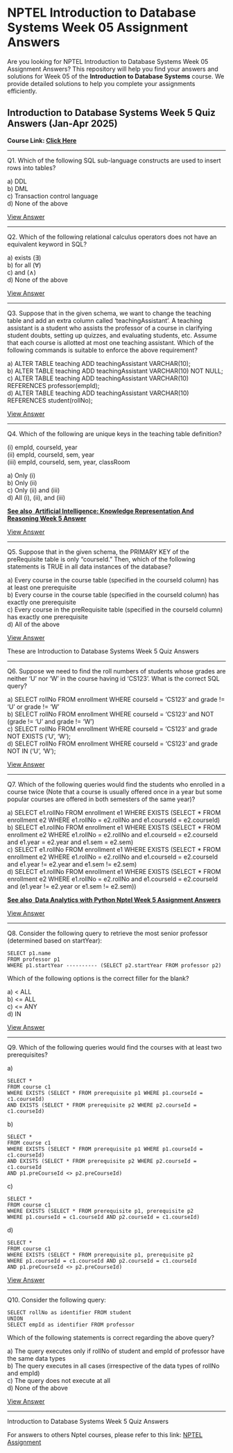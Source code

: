 # NPTEL Introduction to Database Systems Week 05 Assignment Answers

Are you looking for NPTEL Introduction to Database Systems Week 05 Assignment Answers? This repository will help you find your answers and solutions for Week 05 of the **Introduction to Database Systems** course. We provide detailed solutions to help you complete your assignments efficiently.

## Introduction to Database Systems Week 5 Quiz Answers (Jan-Apr 2025)

**Course Link: [**Click Here**](https://onlinecourses.nptel.ac.in/noc25_cs40/course)**

***

Q1. Which of the following SQL sub-language constructs are used to insert rows into tables?

a) DDL\
b) DML\
c) Transaction control language\
d) None of the above

[View Answer](https://my.progiez.com/courses/introduction-to-database-systems-answers/)

***

Q2. Which of the following relational calculus operators does not have an equivalent keyword in SQL?

a) exists (∃)\
b) for all (∀)\
c) and (∧)\
d) None of the above

[View Answer](https://my.progiez.com/courses/introduction-to-database-systems-answers/)

***

Q3. Suppose that in the given schema, we want to change the teaching table and add an extra column called ‘teachingAssistant’. A teaching assistant is a student who assists the professor of a course in clarifying student doubts, setting up quizzes, and evaluating students, etc. Assume that each course is allotted at most one teaching assistant. Which of the following commands is suitable to enforce the above requirement?

a) ALTER TABLE teaching ADD teachingAssistant VARCHAR(10);\
b) ALTER TABLE teaching ADD teachingAssistant VARCHAR(10) NOT NULL;\
c) ALTER TABLE teaching ADD teachingAssistant VARCHAR(10) REFERENCES professor(empId);\
d) ALTER TABLE teaching ADD teachingAssistant VARCHAR(10) REFERENCES student(rollNo);

[View Answer](https://my.progiez.com/courses/introduction-to-database-systems-answers/)

***

Q4. Which of the following are unique keys in the teaching table definition?

(i) empId, courseId, year\
(ii) empId, courseId, sem, year\
(iii) empId, courseId, sem, year, classRoom

a) Only (i)\
b) Only (ii)\
c) Only (ii) and (iii)\
d) All (i), (ii), and (iii)

[****See also**  **Artificial Intelligence: Knowledge Representation And Reasoning Week 5 Answer****](https://progiez.com/ai-knowledge-representation-and-reasoning-week-5-answer)

[View Answer](https://my.progiez.com/courses/introduction-to-database-systems-answers/)

***

Q5. Suppose that in the given schema, the PRIMARY KEY of the preRequisite table is only “courseId.” Then, which of the following statements is TRUE in all data instances of the database?

a) Every course in the course table (specified in the courseId column) has at least one prerequisite\
b) Every course in the course table (specified in the courseId column) has exactly one prerequisite\
c) Every course in the preRequisite table (specified in the courseId column) has exactly one prerequisite\
d) All of the above

[View Answer](https://my.progiez.com/courses/introduction-to-database-systems-answers/)

These are Introduction to Database Systems Week 5 Quiz Answers

***

Q6. Suppose we need to find the roll numbers of students whose grades are neither ‘U’ nor ‘W’ in the course having id ‘CS123’. What is the correct SQL query?

a) SELECT rollNo FROM enrollment WHERE courseId = ‘CS123’ and grade != ‘U’ or grade != ‘W’\
b) SELECT rollNo FROM enrollment WHERE courseId = ‘CS123’ and NOT (grade != ‘U’ and grade != ‘W’)\
c) SELECT rollNo FROM enrollment WHERE courseId = ‘CS123’ and grade NOT EXISTS (‘U’, ‘W’);\
d) SELECT rollNo FROM enrollment WHERE courseId = ‘CS123’ and grade NOT IN (‘U’, ‘W’);

[View Answer](https://my.progiez.com/courses/introduction-to-database-systems-answers/)

***

Q7. Which of the following queries would find the students who enrolled in a course twice (Note that a course is usually offered once in a year but some popular courses are offered in both semesters of the same year)?

a) SELECT e1.rollNo FROM enrollment e1 WHERE EXISTS (SELECT \* FROM enrollment e2 WHERE e1.rollNo = e2.rollNo and e1.courseId = e2.courseId)\
b) SELECT e1.rollNo FROM enrollment e1 WHERE EXISTS (SELECT \* FROM enrollment e2 WHERE e1.rollNo = e2.rollNo and e1.courseId = e2.courseId and e1.year = e2.year and e1.sem = e2.sem)\
c) SELECT e1.rollNo FROM enrollment e1 WHERE EXISTS (SELECT \* FROM enrollment e2 WHERE e1.rollNo = e2.rollNo and e1.courseId = e2.courseId and e1.year != e2.year and e1.sem != e2.sem)\
d) SELECT e1.rollNo FROM enrollment e1 WHERE EXISTS (SELECT \* FROM enrollment e2 WHERE e1.rollNo = e2.rollNo and e1.courseId = e2.courseId and (e1.year != e2.year or e1.sem != e2.sem))

[****See also**  **Data Analytics with Python Nptel Week 5 Assignment Answers****](https://progiez.com/data-analytics-with-python-nptel-week-5-quiz-answers)

[View Answer](https://my.progiez.com/courses/introduction-to-database-systems-answers/)

***

Q8. Consider the following query to retrieve the most senior professor (determined based on startYear):

    SELECT p1.name
    FROM professor p1
    WHERE p1.startYear ---------- (SELECT p2.startYear FROM professor p2)

Which of the following options is the correct filler for the blank?

a) < ALL\
b) <= ALL\
c) <= ANY\
d) IN

[View Answer](https://my.progiez.com/courses/introduction-to-database-systems-answers/)

***

Q9. Which of the following queries would find the courses with at least two prerequisites?

a)

    SELECT *
    FROM course c1
    WHERE EXISTS (SELECT * FROM prerequisite p1 WHERE p1.courseId = c1.courseId)
    AND EXISTS (SELECT * FROM prerequisite p2 WHERE p2.courseId = c1.courseId)

b)

    SELECT *
    FROM course c1
    WHERE EXISTS (SELECT * FROM prerequisite p1 WHERE p1.courseId = c1.courseId)
    AND EXISTS (SELECT * FROM prerequisite p2 WHERE p2.courseId = c1.courseId
    AND p1.preCourseId <> p2.preCourseId)

c)

    SELECT *
    FROM course c1
    WHERE EXISTS (SELECT * FROM prerequisite p1, prerequisite p2
    WHERE p1.courseId = c1.courseId AND p2.courseId = c1.courseId)

d)

    SELECT *
    FROM course c1
    WHERE EXISTS (SELECT * FROM prerequisite p1, prerequisite p2
    WHERE p1.courseId = c1.courseId AND p2.courseId = c1.courseId
    AND p1.preCourseId <> p2.preCourseId)

[View Answer](https://my.progiez.com/courses/introduction-to-database-systems-answers/)

***

Q10. Consider the following query:

    SELECT rollNo as identifier FROM student
    UNION
    SELECT empId as identifier FROM professor

Which of the following statements is correct regarding the above query?

a) The query executes only if rollNo of student and empId of professor have the same data types\
b) The query executes in all cases (irrespective of the data types of rollNo and empId)\
c) The query does not execute at all\
d) None of the above

[View Answer](https://my.progiez.com/courses/introduction-to-database-systems-answers/)

***

Introduction to Database Systems Week 5 Quiz Answers

For answers to others Nptel courses, please refer to this link: [NPTEL Assignment](https://progiez.com/nptel-assignment-answers)
